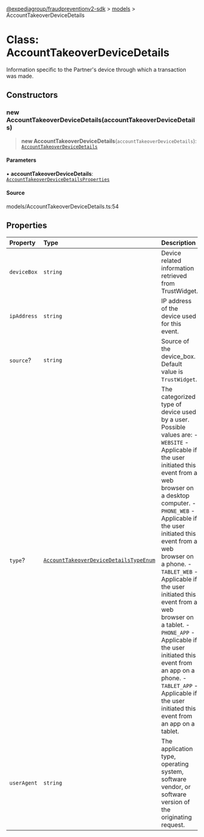 [@expediagroup/fraudpreventionv2-sdk](../../index.md) > [models](../index.md) > AccountTakeoverDeviceDetails

# Class: AccountTakeoverDeviceDetails

Information specific to the Partner\'s device through which a transaction was made.

## Constructors

### new AccountTakeoverDeviceDetails(accountTakeoverDeviceDetails)

> **new AccountTakeoverDeviceDetails**(`accountTakeoverDeviceDetails`): [`AccountTakeoverDeviceDetails`](AccountTakeoverDeviceDetails.md)

#### Parameters

▪ **accountTakeoverDeviceDetails**: [`AccountTakeoverDeviceDetailsProperties`](../interfaces/AccountTakeoverDeviceDetailsProperties.md)

#### Source

models/AccountTakeoverDeviceDetails.ts:54

## Properties

| Property | Type | Description | Source |
| :------ | :------ | :------ | :------ |
| `deviceBox` | `string` | Device related information retrieved from TrustWidget. | models/AccountTakeoverDeviceDetails.ts:37 |
| `ipAddress` | `string` | IP address of the device used for this event. | models/AccountTakeoverDeviceDetails.ts:42 |
| `source`? | `string` | Source of the device_box. Default value is `TrustWidget`. | models/AccountTakeoverDeviceDetails.ts:32 |
| `type`? | [`AccountTakeoverDeviceDetailsTypeEnum`](../type-aliases/AccountTakeoverDeviceDetailsTypeEnum.md) | The categorized type of device used by a user. Possible values are: - `WEBSITE` - Applicable if the user initiated this event from a web browser on a desktop computer. - `PHONE_WEB` - Applicable if the user initiated this event from a web browser on a phone. - `TABLET_WEB` - Applicable if the user initiated this event from a web browser on a tablet. - `PHONE_APP` - Applicable if the user initiated this event from an app on a phone. - `TABLET_APP` - Applicable if the user initiated this event from an app on a tablet. | models/AccountTakeoverDeviceDetails.ts:52 |
| `userAgent` | `string` | The application type, operating system, software vendor, or software version of the originating request. | models/AccountTakeoverDeviceDetails.ts:47 |
